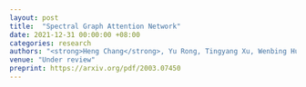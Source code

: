 ```yaml
---
layout: post
title:  "Spectral Graph Attention Network"
date: 2021-12-31 00:00:00 +08:00
categories: research
authors: "<strong>Heng Chang</strong>, Yu Rong, Tingyang Xu, Wenbing Huang, Somayeh Sojoudi, Junzhou Huang, Wenwu Zhu"
venue: "Under review"
preprint: https://arxiv.org/pdf/2003.07450
---
```


